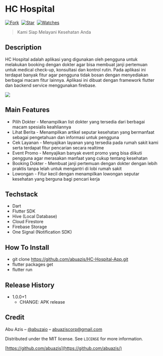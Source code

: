 # HC Hospital

[![Fork](https://img.shields.io/github/forks/abuazis/HC-Hospital-App?style=social)](https://github.com/abuazis/HC-Hospital-App/fork)&nbsp; [![Star](https://img.shields.io/github/stars/abuazis/HC-Hospital-App?style=social)](https://github.com/abuazis/HC-Hospital-App/star)&nbsp; [![Watches](https://img.shields.io/github/watchers/abuazis/HC-Hospital-App?style=social)](https://github.com/abuazis/HC-Hospital-App/)&nbsp;

> Kami Siap Melayani Kesehatan Anda

## Description
HC Hospital adalah aplikasi yang digunakan oleh pengguna untuk melakukan booking dengan dokter agar bisa membuat janji pertemuan untuk medical check-up, konsultasi dan kontrol rutin. Pada aplikasi ini terdapat banyak fitur agar pengguna tidak bosan dengan menyediakan berbagai macam fitur lainnya. Aplikasi ini dibuat dengan framework flutter dan backend service menggunakan firebase.

<p><img  src="https://i.ibb.co/Fx0Qzw4/portfolio-5.png"/></p>

## Main Features

- Pilih Dokter - Menampilkan list dokter yang tersedia dari berbagai macam spesialis keahliannya
- Lihat Berita - Menampilkan artikel seputar kesehatan yang bermanfaat sebagai pengetahuan dan informasi untuk pengguna
- Cek Layanan - Menyajikan layanan yang tersedia pada rumah sakit kami serta terdapat fitur pencarian secara realtime
- Event Promo - Menyajikan banyak event promo yang bisa diikuti pengguna agar merasakan manfaat yang cukup tentang kesehatan
- Booking Dokter - Membuat janji pertemuan dengan dokter dengan lebih praktis tanpa lelah untuk mengantri di lobi rumah sakit
- Lowongan - Fitur kecil dengan menampilkan lowongan seputar kesehatan yang berguna bagi pencari kerja

## Techstack

- Dart
- Flutter SDK
- Hive (Local Database)
- Cloud Firestore
- Firebase Storage
- One Signal (Notification SDK)

## How To Install

- git clone https://github.com/abuazis/HC-Hospital-App.git
- flutter packages get
- flutter run

## Release History

- 1.0.0+1
  - CHANGE: APK release

## Credit

Abu Azis – [@abuzaio](https://instagram.com/abuzaio) – abuaziscorp@gmail.com

Distributed under the MIT license. See `LICENSE` for more information.

[https://github.com/abuazis](https://github.com/abuazis/)
